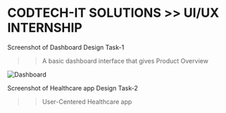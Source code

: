 # CODTECH-IT SOLUTIONS >> UI/UX INTERNSHIP
Screenshot of Dashboard Design Task-1
>> A basic dashboard interface that gives Product Overview 

![Dashboard](https://github.com/user-attachments/assets/c33268df-2d8b-4a1e-a692-d46ef75e242b)


Screenshot of Healthcare app Design Task-2
>> User-Centered Healthcare app 
